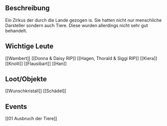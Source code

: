 ## Beschreibung
Ein Zirkus der durch die Lande gezogen is. Sie hatten nicht nur menschliche Darsteller sondern auch Tiere. Diese wurden allerdings nicht sehr gut behandelt. 

## Wichtige Leute
[[Wambert]]
[[Donna & Daisy RIP]]
[[Hagen, Thorald & Siggi RIP]]
[[Kiera]]
[[Knolli]]
[[Flausibart]]
[[Han]]

## Loot/Objekte
[[Wunschkristall]]
[[Schädel]]

## Events
[[01 Ausbruch der Tiere]]